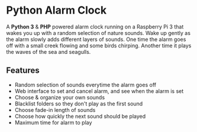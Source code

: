 # Python Alarm Clock
A **Python 3** & **PHP** powered alarm clock running on a Raspberry Pi 3 that wakes you up with a random selection of nature sounds.
Wake up gently as the alarm slowly adds different layers of sounds. One time the alarm goes off with a small creek flowing and some birds chirping. Another time it plays the waves of the sea and seagulls.

## Features
- Random selection of sounds everytime the alarm goes off
- Web interface to set and cancel alarm, and see when the alarm is set
- Choose & organize your own sounds
- Blacklist folders so they don't play as the first sound
- Choose fade-in length of sounds
- Choose how quickly the next sound should be played
- Maximum time for alarm to play
